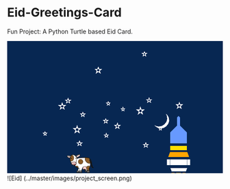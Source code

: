 # Eid-Greetings-Card

Fun Project: A Python Turtle based Eid Card.

<img src="./images/project_screen.png" width="800" />
![Eid] (../master/images/project_screen.png)
